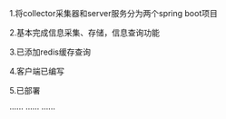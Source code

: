 1.将collector采集器和server服务分为两个spring boot项目

2.基本完成信息采集、存储，信息查询功能

3.已添加redis缓存查询

4.客户端已编写

5.已部署

······
······
······
